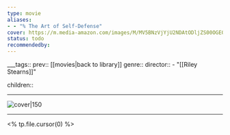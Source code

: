 ```yaml
---
type: movie
aliases:
- - "% The Art of Self-Defense"
cover: https://m.media-amazon.com/images/M/MV5BNzVjYjU2NDAtODljZS00OGE0LTllZDAtNDYzOWQ4N2EzZTk0XkEyXkFqcGc@._V1_SX300.jpg
status: todo
recommendedby:
---
```

___tags:: prev:: [[movies|back to library]]
genre::
director:: - "[[Riley Stearns]]"
  
children::
___
![cover|150](https://m.media-amazon.com/images/M/MV5BNzVjYjU2NDAtODljZS00OGE0LTllZDAtNDYzOWQ4N2EzZTk0XkEyXkFqcGc@._V1_SX300.jpg)
___
<% tp.file.cursor(0) %>
